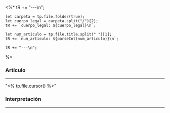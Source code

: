 <%* 
	tR += "---\n";
	
	let carpeta = tp.file.folder(true);
	let cuerpo_legal = carpeta.split("/")[2];
	tR += `cuerpo_legal: ${cuerpo_legal}\n`;
	
	let num_articulo = tp.file.title.split(" ")[1];
	tR += `num_articulo: ${parseInt(num_articulo)}\n`;

	tR += "---\n";
%>
### Artículo
---
"<% tp.file.cursor() %>"

### Interpretación
---
